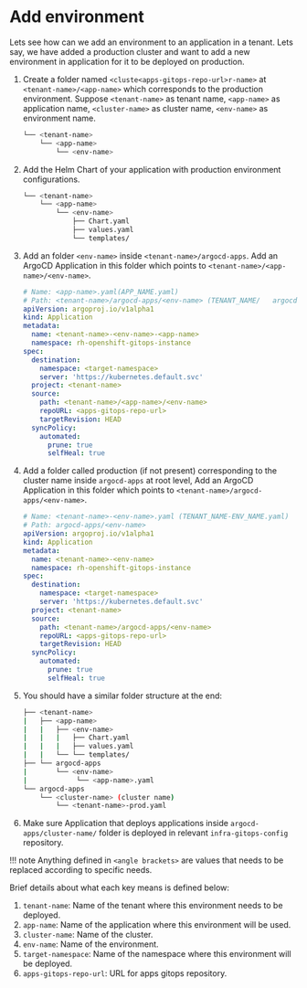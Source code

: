 # Add environment

Lets see how can we add an environment to an application in a tenant. Lets say, we have added a production cluster and want to add a new environment in application for it to be deployed on production.

1. Create a folder named `<cluste<apps-gitops-repo-url>r-name>` at `<tenant-name>/<app-name>` which corresponds to the production environment. Suppose `<tenant-name>` as tenant name, `<app-name>` as application name, `<cluster-name>` as cluster name, `<env-name>` as environment name.
  
    ```bash
    └── <tenant-name>
        └── <app-name>
            └── <env-name>
    ```
  
1. Add the Helm Chart of your application with production environment configurations.
  
    ```bash
    └── <tenant-name>
        └── <app-name>
            └── <env-name>
                ├── Chart.yaml
                ├── values.yaml
                └── templates/
    ```
  
1. Add an folder `<env-name>` inside `<tenant-name>/argocd-apps`. Add an ArgoCD Application in this folder which points to `<tenant-name>/<app-name>/<env-name>`.
  
    ```yaml
    # Name: <app-name>.yaml(APP_NAME.yaml)
    # Path: <tenant-name>/argocd-apps/<env-name> (TENANT_NAME/   argocd-apps/ENV_NAME/)
    apiVersion: argoproj.io/v1alpha1
    kind: Application
    metadata:
      name: <tenant-name>-<env-name>-<app-name>
      namespace: rh-openshift-gitops-instance
    spec:
      destination:
        namespace: <target-namespace>
        server: 'https://kubernetes.default.svc'
      project: <tenant-name>
      source:
        path: <tenant-name>/<app-name>/<env-name>
        repoURL: <apps-gitops-repo-url>
        targetRevision: HEAD
      syncPolicy:
        automated:
          prune: true
          selfHeal: true
    ```
  
1. Add a folder called production (if not present)  corresponding to the cluster name inside `argocd-apps` at root level, Add an ArgoCD Application in this folder which points to `<tenant-name>/argocd-apps/<env-name>`.
  
    ```yaml
    # Name: <tenant-name>-<env-name>.yaml (TENANT_NAME-ENV_NAME.yaml)
    # Path: argocd-apps/<env-name>
    apiVersion: argoproj.io/v1alpha1
    kind: Application
    metadata:
      name: <tenant-name>-<env-name>
      namespace: rh-openshift-gitops-instance
    spec:
      destination:
        namespace: <target-namespace>
        server: 'https://kubernetes.default.svc'
      project: <tenant-name>
      source:
        path: <tenant-name>/argocd-apps/<env-name>
        repoURL: <apps-gitops-repo-url>
        targetRevision: HEAD
      syncPolicy:
        automated:
          prune: true
          selfHeal: true
    ```
  
1. You should have a similar folder structure at the end:
  
    ```bash
    ├── <tenant-name>
    |   ├── <app-name>
    |   |   ├── <env-name>
    |   |   |   ├── Chart.yaml
    |   |   |   ├── values.yaml
    |   |   └── └── templates/
    ├── └── argocd-apps
    |       └── <env-name>
    |            └── <app-name>.yaml
    └── argocd-apps
        └── <cluster-name> (cluster name)
            └── <tenant-name>-prod.yaml
    ```
  
1. Make sure Application that deploys applications inside `argocd-apps/cluster-name/` folder is deployed in relevant `infra-gitops-config` repository.

!!! note
    Anything defined in `<angle brackets>` are values that needs to be replaced according to specific needs. 
    
Brief details about what each key means is defined below:
1. `tenant-name`: Name of the tenant where this environment needs to be deployed.
2. `app-name`: Name of the application where this environment will be used.
3. `cluster-name`: Name of the cluster. 
4. `env-name`: Name of the environment.
5. `target-namespace`: Name of the namespace where this environment will be deployed.
6. `apps-gitops-repo-url`: URL for apps gitops repository. 